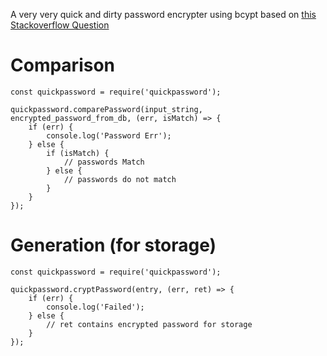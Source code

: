 A very very quick and dirty password encrypter using bcypt based on [this Stackoverflow Question](http://stackoverflow.com/questions/14015677/node-js-encryption-of-passwords)

# Comparison

    const quickpassword = require('quickpassword');

    quickpassword.comparePassword(input_string, encrypted_password_from_db, (err, isMatch) => {
        if (err) {
            console.log('Password Err');
        } else {
            if (isMatch) {
                // passwords Match
            } else {
                // passwords do not match
            }
        }
    });

# Generation (for storage)

    const quickpassword = require('quickpassword');
    
    quickpassword.cryptPassword(entry, (err, ret) => {
        if (err) {
            console.log('Failed');
        } else {
            // ret contains encrypted password for storage
        }
    });

